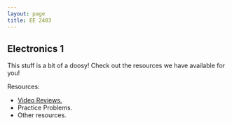```yaml
---
layout: page
title: EE 2403
---
```


## Electronics 1
This stuff is a bit of a doosy!
Check out the resources we have available for you!

Resources:
- [Video Reviews.](https://youtube.com/channel/UCV0OmOABl9S8e4QHvtNHLow)
- Practice Problems.
- Other resources.

